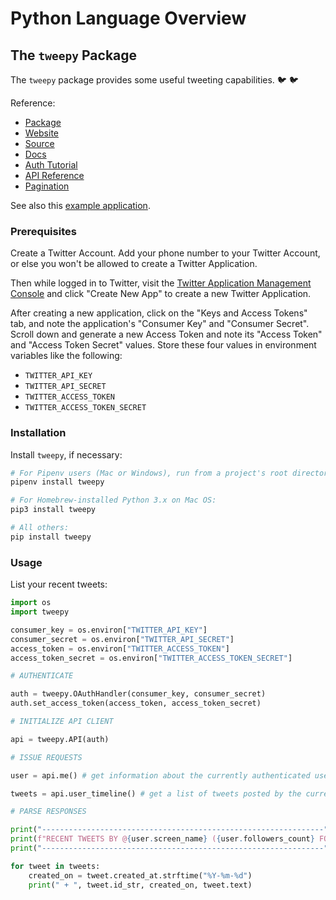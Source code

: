 # Python Language Overview

## The `tweepy` Package

The `tweepy` package provides some useful tweeting capabilities. :bird: :bird:

Reference:

  + [Package](https://pypi.python.org/pypi/tweepy/3.5.0)
  + [Website](http://www.tweepy.org/)
  + [Source](https://github.com/tweepy/tweepy)
  + [Docs](http://tweepy.readthedocs.io/en/v3.5.0/)
  + [Auth Tutorial](http://tweepy.readthedocs.io/en/v3.5.0/auth_tutorial.html#auth-tutorial)
  + [API Reference](http://tweepy.readthedocs.io/en/v3.5.0/api.html#api-reference)
  + [Pagination](http://tweepy.readthedocs.io/en/v3.5.0/code_snippet.html#pagination)

See also this [example application](https://github.com/s2t2/tweet-tweet-py).

### Prerequisites

Create a Twitter Account. Add your phone number to your Twitter Account, or else you won't be allowed to create a Twitter Application.

Then while logged in to Twitter, visit the [Twitter Application Management Console](https://apps.twitter.com/) and click "Create New App" to create a new Twitter Application.

After creating a new application, click on the "Keys and Access Tokens" tab, and note the application's "Consumer Key" and "Consumer Secret". Scroll down and generate a new Access Token and note its "Access Token" and "Access Token Secret" values. Store these four values in environment variables like the following:

  + `TWITTER_API_KEY`
  + `TWITTER_API_SECRET`
  + `TWITTER_ACCESS_TOKEN`
  + `TWITTER_ACCESS_TOKEN_SECRET`

### Installation

Install `tweepy`, if necessary:

```sh
# For Pipenv users (Mac or Windows), run from a project's root directory:
pipenv install tweepy

# For Homebrew-installed Python 3.x on Mac OS:
pip3 install tweepy

# All others:
pip install tweepy
```

### Usage

List your recent tweets:

```py
import os
import tweepy

consumer_key = os.environ["TWITTER_API_KEY"]
consumer_secret = os.environ["TWITTER_API_SECRET"]
access_token = os.environ["TWITTER_ACCESS_TOKEN"]
access_token_secret = os.environ["TWITTER_ACCESS_TOKEN_SECRET"]

# AUTHENTICATE

auth = tweepy.OAuthHandler(consumer_key, consumer_secret)
auth.set_access_token(access_token, access_token_secret)

# INITIALIZE API CLIENT

api = tweepy.API(auth)

# ISSUE REQUESTS

user = api.me() # get information about the currently authenticated user

tweets = api.user_timeline() # get a list of tweets posted by the currently authenticated user

# PARSE RESPONSES

print("---------------------------------------------------------------")
print(f"RECENT TWEETS BY @{user.screen_name} ({user.followers_count} FOLLOWERS / {user.friends_count} FOLLOWING):")
print("---------------------------------------------------------------")

for tweet in tweets:
    created_on = tweet.created_at.strftime("%Y-%m-%d")
    print(" + ", tweet.id_str, created_on, tweet.text)
```
